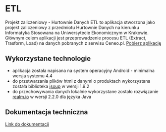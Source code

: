 # ETL
Projekt zaliczeniowy - Hurtownie Danych
ETL to aplikacja stworzona jako projekt zaliczeniowy z przedmiotu Hurtownie Danych na kierunku Informatyka Stosowana na Uniwersytecie Ekonomicznym w Krakowie. Głównym celem aplikacji jest przeprowadzenie procesu ETL (Extract, Trasform, Load) na danych pobranych z serwisu Ceneo.pl.
[Pobierz aplikację]()

## Wykorzystane technologie
- aplikacja została napisana na system operacyjny Android - minimalna wersja systemu 4.4
- do przetwarzania plików html z danymi o produktach wykorzystana została biblioteka [jsoup](https://jsoup.org/) w wersji 1.9.2  
- do przechowywania danych lokalnie wykorzystane zostało rozwiązanie [realm.io](https://realm.io/docs/java/latest/) w wersji 2.2.0 dla języka Java

## Dokumentacja techniczna
[Link do dokumentacji](http://v-ie.uek.krakow.pl/~s181182/)
